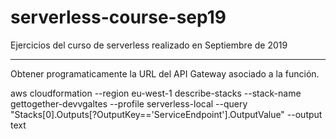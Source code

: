 # serverless-course-sep19

Ejercicios del curso de serverless realizado en Septiembre de 2019

---

Obtener programaticamente la URL del API Gateway asociado a la función.

aws cloudformation --region eu-west-1 describe-stacks --stack-name gettogether-devvgaltes --profile serverless-local --query "Stacks[0].Outputs[?OutputKey=='ServiceEndpoint'].OutputValue" --output text